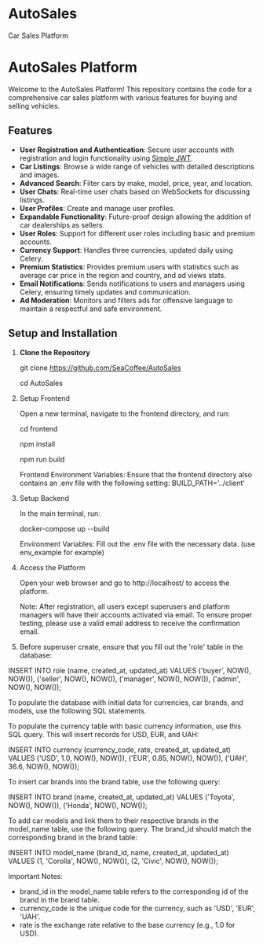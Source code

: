 # AutoSales
Car Sales Platform
# AutoSales Platform

Welcome to the AutoSales Platform! This repository contains the code for a comprehensive car sales platform with various features for buying and selling vehicles.

## Features

- **User Registration and Authentication**: Secure user accounts with registration and login functionality using [Simple JWT](https://github.com/django-rest-framework-simplejwt/django-rest-framework-simplejwt).
- **Car Listings**: Browse a wide range of vehicles with detailed descriptions and images.
- **Advanced Search**: Filter cars by make, model, price, year, and location.
- **User Chats**: Real-time user chats based on WebSockets for discussing listings.
- **User Profiles**: Create and manage user profiles.
- **Expandable Functionality**: Future-proof design allowing the addition of car dealerships as sellers.
- **User Roles**: Support for different user roles including basic and premium accounts.
- **Currency Support**: Handles three currencies, updated daily using Celery.
- **Premium Statistics**: Provides premium users with statistics such as average car price in the region and country, and ad views stats.
- **Email Notifications**: Sends notifications to users and managers using Celery, ensuring timely updates and communication.
- **Ad Moderation**: Monitors and filters ads for offensive language to maintain a respectful and safe environment.


## Setup and Installation

1. **Clone the Repository**

   git clone https://github.com/SeaCoffee/AutoSales
   
   cd AutoSales

2. Setup Frontend
 
   Open a new terminal, navigate to the frontend directory, and run:
   
   cd frontend
   
   npm install
   
   npm run build

   Frontend Environment Variables: Ensure that the frontend directory also contains an .env file with the following setting:
   BUILD_PATH='../client'

3. Setup Backend
   
   In the main terminal, run:
   
   docker-compose up --build

   Environment Variables: Fill out the .env file with the necessary data. (use env_example for example)

4. Access the Platform

   Open your web browser and go to http://localhost/ to access the platform.

   Note: After registration, all users except superusers and platform managers will have their accounts activated via email. To ensure proper testing,
   please use a valid email address to receive the confirmation email.

6. Before superuser create, ensure that you fill out the 'role' table in the database:

  INSERT INTO role (name, created_at, updated_at)
   VALUES 
   ('buyer', NOW(), NOW()),
   ('seller', NOW(), NOW()),
   ('manager', NOW(), NOW()),
   ('admin', NOW(), NOW());

   
   To populate the database with initial data for currencies, car brands, and models, use the following SQL statements.
   
   To populate the currency table with basic currency information, use this SQL query. This will insert records for USD, EUR, and UAH:
   
   INSERT INTO currency (currency_code, rate, created_at, updated_at)
   VALUES 
   ('USD', 1.0, NOW(), NOW()),
   ('EUR', 0.85, NOW(), NOW()),
   ('UAH', 36.6, NOW(), NOW());
   
   To insert car brands into the brand table, use the following query:

   INSERT INTO brand (name, created_at, updated_at) 
   VALUES 
   ('Toyota', NOW(), NOW()), 
   ('Honda', NOW(), NOW());

   To add car models and link them to their respective brands in the model_name table, use the following query. The brand_id should match the corresponding brand in the brand table:
   
   INSERT INTO model_name (brand_id, name, created_at, updated_at) 
   VALUES 
   (1, 'Corolla', NOW(), NOW()), 
   (2, 'Civic', NOW(), NOW());

   Important Notes:
   - brand_id in the model_name table refers to the corresponding id of the brand in the brand table.
   - currency_code is the unique code for the currency, such as 'USD', 'EUR', 'UAH'.
   - rate is the exchange rate relative to the base currency (e.g., 1.0 for USD).


